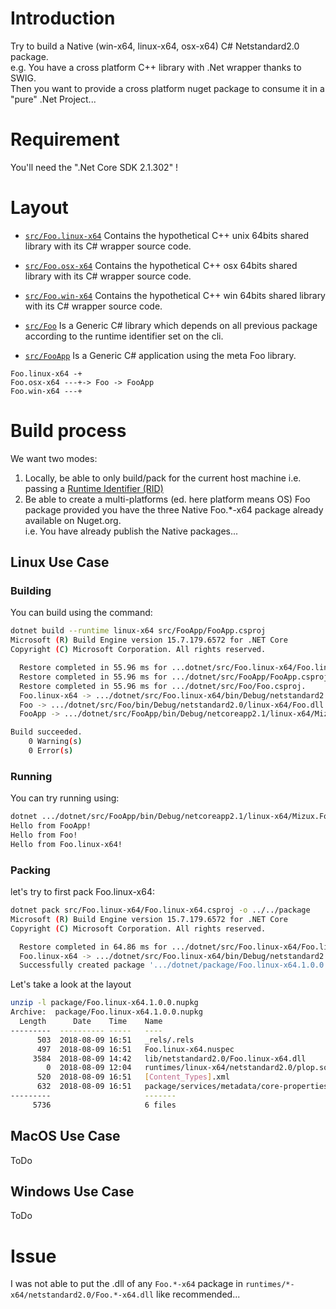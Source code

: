 # Introduction
Try to build a Native (win-x64, linux-x64, osx-x64) C# Netstandard2.0 package.  
e.g. You have a cross platform C++ library with .Net wrapper thanks to SWIG.  
Then you want to provide a cross platform nuget package to consume it in a "pure" .Net Project...

# Requirement
You'll need the ".Net Core SDK 2.1.302" !

# Layout

* [`src/Foo.linux-x64`](src/Foo.linux-x64) Contains the hypothetical C++ unix 64bits shared library with its C# wrapper source code.
* [`src/Foo.osx-x64`](src/Foo.osx-x64) Contains the hypothetical C++ osx 64bits shared library with its C# wrapper source code.
* [`src/Foo.win-x64`](src/Foo.win-x64) Contains the hypothetical C++ win 64bits shared library with its C# wrapper source code.

* [`src/Foo`](src/Foo) Is a Generic C# library which depends on all previous package according to the runtime identifier set on the cli.
* [`src/FooApp`](src/FooApp) Is a Generic C# application using the meta Foo library.

```
Foo.linux-x64 -+
Foo.osx-x64 ---+-> Foo -> FooApp
Foo.win-x64 ---+
```

# Build process
We want two modes:
1. Locally, be able to only build/pack for the current host machine i.e. passing a [Runtime Identifier (RID)](https://docs.microsoft.com/en-us/dotnet/core/rid-catalog)
2. Be able to create a multi-platforms (ed. here platform means OS) Foo package provided you have the three Native Foo.*-x64 package already available on Nuget.org.  
i.e. You have already publish the Native packages...

## Linux Use Case
### Building
You can build using the command:
```bash
dotnet build --runtime linux-x64 src/FooApp/FooApp.csproj
Microsoft (R) Build Engine version 15.7.179.6572 for .NET Core
Copyright (C) Microsoft Corporation. All rights reserved.

  Restore completed in 55.96 ms for ...dotnet/src/Foo.linux-x64/Foo.linux-x64.csproj.
  Restore completed in 55.96 ms for .../dotnet/src/FooApp/FooApp.csproj.
  Restore completed in 55.96 ms for .../dotnet/src/Foo/Foo.csproj.
  Foo.linux-x64 -> .../dotnet/src/Foo.linux-x64/bin/Debug/netstandard2.0/linux-x64/Foo.linux-x64.dll
  Foo -> .../dotnet/src/Foo/bin/Debug/netstandard2.0/linux-x64/Foo.dll
  FooApp -> .../dotnet/src/FooApp/bin/Debug/netcoreapp2.1/linux-x64/Mizux.FooApp.dll

Build succeeded.
    0 Warning(s)
    0 Error(s)
```

### Running
You can try running using:
```bash
dotnet .../dotnet/src/FooApp/bin/Debug/netcoreapp2.1/linux-x64/Mizux.FooApp.dll
Hello from FooApp!
Hello from Foo!
Hello from Foo.linux-x64!
```

### Packing
let's try to first pack Foo.linux-x64:
```bash
dotnet pack src/Foo.linux-x64/Foo.linux-x64.csproj -o ../../package
Microsoft (R) Build Engine version 15.7.179.6572 for .NET Core
Copyright (C) Microsoft Corporation. All rights reserved.

  Restore completed in 64.86 ms for .../dotnet/src/Foo.linux-x64/Foo.linux-x64.csproj.
  Foo.linux-x64 -> .../dotnet/src/Foo.linux-x64/bin/Debug/netstandard2.0/linux-x64/Foo.linux-x64.dll
  Successfully created package '.../dotnet/package/Foo.linux-x64.1.0.0.nupkg'.
```
Let's take a look at the layout
```bash
unzip -l package/Foo.linux-x64.1.0.0.nupkg
Archive:  package/Foo.linux-x64.1.0.0.nupkg
  Length      Date    Time    Name
---------  ---------- -----   ----
      503  2018-08-09 16:51   _rels/.rels
      497  2018-08-09 16:51   Foo.linux-x64.nuspec
     3584  2018-08-09 14:42   lib/netstandard2.0/Foo.linux-x64.dll
        0  2018-08-09 12:04   runtimes/linux-x64/netstandard2.0/plop.so
      520  2018-08-09 16:51   [Content_Types].xml
      632  2018-08-09 16:51   package/services/metadata/core-properties/3c4a144ec0f241cd9771e06f9a1479db.psmdcp
---------                     -------
     5736                     6 files
```

## MacOS Use Case
ToDo

## Windows Use Case
ToDo

# Issue
I was not able to put the .dll of any `Foo.*-x64` package in `runtimes/*-x64/netstandard2.0/Foo.*-x64.dll` like recommended...

